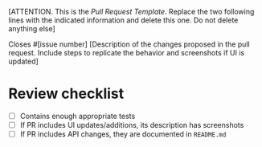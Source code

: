 [ATTENTION. This is the *Pull Request Template*. Replace the two following lines with the indicated information and delete this one. Do not delete anything else]

Closes #[issue number]
[Description of the changes proposed in the pull request. Include steps to replicate the behavior and screenshots if UI is updated]

# Review checklist
-   [ ] Contains enough appropriate tests
-   [ ] If PR includes UI updates/additions, its description has screenshots
-   [ ] If PR includes API changes, they are documented in `README.md`